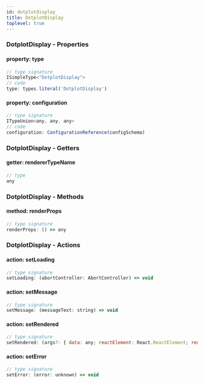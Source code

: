 ```yaml
---
id: dotplotdisplay
title: DotplotDisplay
toplevel: true
---
```





### DotplotDisplay - Properties
#### property: type



```js
// type signature
ISimpleType<"DotplotDisplay">
// code
type: types.literal('DotplotDisplay')
```

#### property: configuration



```js
// type signature
ITypeUnion<any, any, any>
// code
configuration: ConfigurationReference(configSchema)
```


### DotplotDisplay - Getters
#### getter: rendererTypeName



```js
// type
any
```


### DotplotDisplay - Methods
#### method: renderProps



```js
// type signature
renderProps: () => any
```


### DotplotDisplay - Actions
#### action: setLoading



```js
// type signature
setLoading: (abortController: AbortController) => void
```

#### action: setMessage



```js
// type signature
setMessage: (messageText: string) => void
```

#### action: setRendered



```js
// type signature
setRendered: (args?: { data: any; reactElement: React.ReactElement; renderingComponent: React.Component; }) => void
```

#### action: setError



```js
// type signature
setError: (error: unknown) => void
```

 
